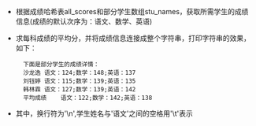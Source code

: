 - 根据成绩哈希表all\_scores和部分学生数组stu\_names，获取所需学生的成绩信息(成绩的默认次序为：语文、数学、英语)
- 求每科成绩的平均分，并将成绩信息连接成整个字符串，打印字符串的效果，如下：

        下面是部分学生的成绩详情：
        沙龙逸	语文：124;数学：148;英语：137
        刘钰婷	语文：115;数学：139;英语：135
        韩林霖	语文：127;数学：139;英语：142
        平均成绩	语文：122;数学：142;英语：138

- 其中，换行符为'\n',学生姓名与'语文'之间的空格用'\t'表示